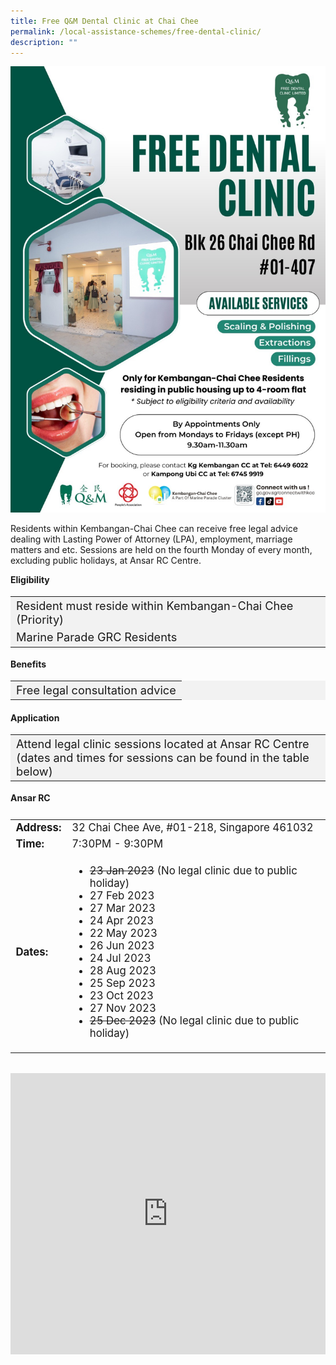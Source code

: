 ```yaml
---
title: Free Q&M Dental Clinic at Chai Chee
permalink: /local-assistance-schemes/free-dental-clinic/
description: ""
---
```

<img src="/images/Local%20Assistance%20Scheme/free_q&amp;m_dental_clinic_poster_2023.jpg" style="width:550px; height:auto">

Residents within Kembangan-Chai Chee can receive free legal advice dealing with Lasting Power of Attorney (LPA), employment, marriage matters and etc. Sessions are held on the fourth Monday of every month, excluding public holidays, at Ansar RC Centre.

<b>Eligibility</b>
<table style="font-size:130%; background-color:#f2f2f2">
<tbody>
	<tr><td>Resident must reside within Kembangan-Chai Chee (Priority)</td>
</tr>
<tr><td>Marine Parade GRC Residents</td></tr>
</tbody>
</table>
	
<b>Benefits</b>
<table style="font-size:130%; background-color:#f2f2f2">
<tbody>
	<tr><td>Free legal consultation advice</td></tr>
</tbody>
</table>

#### Application ####
<table style="font-size:130%; background-color:#f2f2f2">
<tbody>
	<tr><td>Attend legal clinic sessions located at Ansar RC Centre (dates and times for sessions can be found in the table below)</td></tr>
</tbody>
</table>

<b>Ansar RC</b>
<table style="font-size:120%; display:flex; padding-bottom:15px;">
<tbody>
<tr>
 <td><b>Address:</b></td><td>32 Chai Chee Ave, #01-218, Singapore 461032</td>
</tr>
<tr>
 <td><b>Time:</b> </td><td>7:30PM - 9:30PM</td>
</tr>
<tr>
	<td><b>Dates:</b></td>
	<td>
		<ul>
			<li><strike>23 Jan 2023</strike> (No legal clinic due to public holiday)</li>
			<li>27 Feb 2023</li>
			<li>27 Mar 2023</li>
			<li>24 Apr 2023</li>
			<li>22 May 2023</li>
			<li>26 Jun 2023</li>
			<li>24 Jul 2023</li>
			<li>28 Aug 2023</li>
			<li>25 Sep 2023</li>
			<li>23 Oct 2023</li>
			<li>27 Nov 2023</li>
			<li><strike>25 Dec 2023</strike> (No legal clinic due to public holiday)</li>
		</ul>
	</td>
	</tr>
</tbody>
</table>

<iframe loading="lazy" allowfullscreen="" style="border:0;" height="450" width="100%" src="https://www.google.com/maps/embed?pb=!1m18!1m12!1m3!1d3988.753557784425!2d103.92277891457262!3d1.3237229990345571!2m3!1f0!2f0!3f0!3m2!1i1024!2i768!4f13.1!3m3!1m2!1s0x31da22ad9df725df%3A0x1b51474efca0a386!2sAnsar%20RC!5e0!3m2!1sen!2ssg!4v1650523540337!5m2!1sen!2ssg"></iframe>